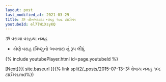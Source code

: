 ```yaml
---
layout: post
last_modified_at: 2021-03-29
title: ૐ વીતભયાય નમહ ૧૦૮ ટાઈમ્સ
youtubeId: el7lWiXsyKQ
---
```

 
 
 ૐ વરાયા વરહયા નમહ  
 
 -  કોણે વરાહ (વિષ્ણુનો અવતાર) નું રૂપ લીધું 
 
  
 
  
 
 
 
 
 
 


{% include youtubePlayer.html id=page.youtubeId %}
 
[Next]({{ site.baseurl }}{% link  split2/_posts/2015-07-13-ૐ ક્ષેત્રાય નમહ ૧૦૮ ટાઈમ્સ.md%})
 

